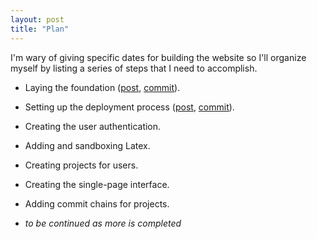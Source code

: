 ```yaml
---
layout: post
title: "Plan"
---
```


I'm wary of giving specific dates for building the website so I'll organize
myself by listing a series of steps that I need to accomplish.

* Laying the foundation ([post][p1], [commit][c1]).

* Setting up the deployment process ([post][p2], [commit][c2]).

* Creating the user authentication.

* Adding and sandboxing Latex.

* Creating projects for users.

* Creating the single-page interface.

* Adding commit chains for projects.

* *to be continued as more is completed*

[p1]: /blog/foundation
[p2]: /blog/deployment
[c1]: https://github.com/paul-nechifor/multilatex/commit/81168b4e2c96bddc5e728c6405b0981ddd5f11fa
[c2]: https://github.com/paul-nechifor/multilatex/commit/0ce43425af599fd972b7782b2bf15ed3bdef56a5
